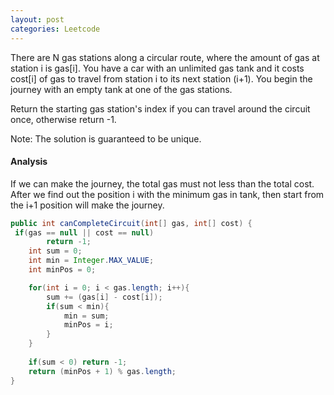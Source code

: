 ```yaml
---
layout: post
categories: Leetcode
---
```


There are N gas stations along a circular route, where the amount of gas at station i is gas[i].
You have a car with an unlimited gas tank and it costs cost[i] of gas to travel from station i to 
its next station (i+1). You begin the journey with an empty tank at one of the gas stations.

Return the starting gas station's index if you can travel around the circuit once, otherwise return -1.

Note:
The solution is guaranteed to be unique. 

#### Analysis

If we can make the journey, the total gas must not less than the total cost. After we find out 
the position i with the minimum gas in tank, then start from the i+1 position will make the journey.

```java
public int canCompleteCircuit(int[] gas, int[] cost) {
 if(gas == null || cost == null) 
        return -1;
    int sum = 0;
    int min = Integer.MAX_VALUE; 
    int minPos = 0;

    for(int i = 0; i < gas.length; i++){
        sum += (gas[i] - cost[i]);
        if(sum < min){
            min = sum;
            minPos = i;
        }
    }
    
    if(sum < 0) return -1;
    return (minPos + 1) % gas.length;
}                              
```
